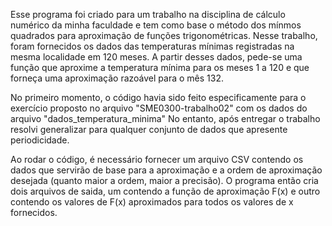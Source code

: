Esse programa foi criado para um trabalho na disciplina de cálculo numérico da minha faculdade e tem como base o método dos mínmos quadrados para aproximação de funções trigonométricas. Nesse trabalho, foram fornecidos os dados das temperaturas mínimas registradas na mesma localidade em 120 meses. A partir desses dados, pede-se uma função que aproxime a temperatura mínima para os meses 1 a 120 e que forneça uma aproximação razoável para o mês 132.

No primeiro momento, o código havia sido feito especificamente para o exercício proposto no arquivo "SME0300-trabalho02" com os dados do arquivo "dados_temperatura_minima" No entanto, após entregar o trabalho resolvi generalizar para qualquer conjunto de dados que apresente periodicidade.

Ao rodar o código, é necessário fornecer um arquivo CSV contendo os dados que servirão de base para a aproximação e a ordem de aproximação desejada (quanto maior a ordem, maior a precisão). O programa então cria dois arquivos de saida, um contendo a função de aproximação F(x) e outro contendo os valores de F(x) aproximados para todos os valores de x fornecidos.
